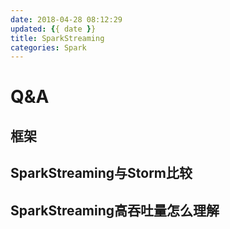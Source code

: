 ```yaml
---
date: 2018-04-28 08:12:29
updated: {{ date }}
title: SparkStreaming
categories: Spark
---
```


















# Q&A
## 框架
## SparkStreaming与Storm比较
## SparkStreaming高吞吐量怎么理解